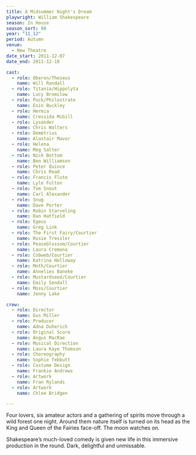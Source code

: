 ```yaml
---
title: A Midsummer Night's Dream
playwright: William Shakespeare
season: In House
season_sort: 90
year: "11_12"
period: Autumn
venue:
  - New Theatre
date_start: 2011-12-07
date_end: 2011-12-10

cast:
  - role: Oberon/Theseus
    name: Will Randall
  - role: Titania/Hippolyta
    name: Lucy Bromilow
  - role: Puck/Philostrate
    name: Eoin Buckley
  - role: Hermia
    name: Cressida McGill
  - role: Lysander
    name: Chris Walters
  - role: Demetrius
    name: Alastair Mavor
  - role: Helena
    name: Meg Salter
  - role: Nick Bottom
    name: Ben Williamson
  - role: Peter Quince
    name: Chris Read
  - role: Francis Flute
    name: Lyle Fulton
  - role: Tom Snout
    name: Carl Alexander
  - role: Snug
    name: Dave Porter
  - role: Robin Starveling
    name: Dan Hatfield
  - role: Egeus
    name: Greg Link
  - role: The First Fairy/Courtier
    name: Rosie Tressler
  - role: Peaseblossom/Courtier
    name: Laura Cremona
  - role: Cobweb/Courtier
    name: Katrina Holloway
  - role: Moth/Courtier
    name: Annelies Baneke
  - role: Mustardseed/Courtier
    name: Emily Sendall
  - role: Moss/Courtier
    name: Jenny Lake

crew:
  - role: Director
    name: Gus Miller
  - role: Producer
    name: Adna Duherich
  - role: Original Score
    name: Angus MacRae
  - role: Musical Direction
    name: Laura Kaye Thomson
  - role: Choreography
    name: Sophie Tebbutt
  - role: Costume Design
    name: Frankie Andrews
  - role: Artwork
    name: Fran Rylands
  - role: Artwork
    name: Chloe Bridgen

---
```


Four lovers, six amateur actors and a gathering of spirits move through a wild forest one night. Around them nature itself is turned on its head as the King and Queen of the Fairies face-off. The moon watches on.

Shakespeare’s much-loved comedy is given new life in this immersive production in the round. Dark, delightful and unmissable.
